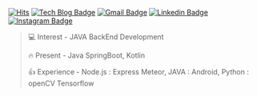 [![Hits](https://hits.seeyoufarm.com/api/count/incr/badge.svg?url=https%3A%2F%2Fgithub.com%2Fyoonho0922&count_bg=%2379C83D&title_bg=%23555555&icon=&icon_color=%23E7E7E7&title=hits&edge_flat=false)](https://hits.seeyoufarm.com)
[![Tech Blog Badge](https://img.shields.io/badge/-Tech%20blog-gray?style=flat-square&logo=github&link=https://ahn3330.tistory.com/)](https://ahn3330.tistory.com/)
[![Gmail Badge](https://img.shields.io/badge/Gmail-d14836?style=flat-square&logo=Gmail&logoColor=white&link=mailto:yoonho5684@gmail.com)](mailto:yoonho5684@gmail.com)
[![Linkedin Badge](https://img.shields.io/badge/-LinkedIn-blue?style=flat-square&logo=Linkedin&logoColor=white&link=https://https://www.linkedin.com/in/yoonho-ahn-30baa5203/)](https://www.linkedin.com/in/yoonho-ahn-30baa5203/)
[![Instagram Badge](https://img.shields.io/badge/-Instagram-dd2a7b?style=flat-square&logo=instagram&logoColor=white&link=https://www.instagram.com/yoon_nno/)](https://www.instagram.com/dbsgh_a/) 

> 💻 Interest -  JAVA BackEnd Development
>
> 🔥 Present - Java SpringBoot, Kotlin
>
> 👍 Experience - Node.js : Express Meteor, JAVA : Android, Python : openCV Tensorflow
